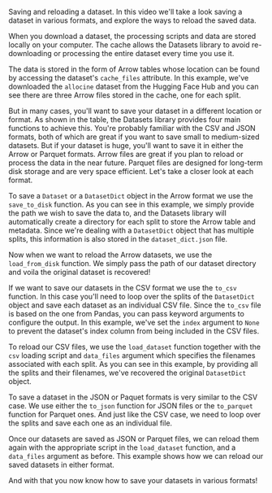 Saving and reloading a dataset. In this video we'll take a look saving a dataset in various formats, and explore the ways to reload the saved data.

When you download a dataset, the processing scripts and data are stored locally on your computer. The cache allows the Datasets library to avoid re-downloading or processing the entire dataset every time you use it.

The data is stored in the form of Arrow tables whose location can be found by accessing the dataset's `cache_files` attribute. In this example, we've downloaded the `allocine` dataset from the Hugging Face Hub and you can see there are three Arrow files stored in the cache, one for each split.

But in many cases, you'll want to save your dataset in a different location or format. As shown in the table, the Datasets library provides four main functions to achieve this. You're probably familiar with the CSV and JSON formats, both of which are great if you want to save small to medium-sized datasets. But if your dataset is huge, you'll want to save it in either the Arrow or Parquet formats. Arrow files are great if you plan to reload or process the data in the near future. Parquet files are designed for long-term disk storage and are very space efficient. Let's take a closer look at each format.

To save a `Dataset` or a `DatasetDict` object in the Arrow format we use the `save_to_disk` function. As you can see in this example, we simply provide the path we wish to save the data to, and the Datasets library will automatically create a directory for each split to store the Arrow table and metadata. Since we're dealing with a `DatasetDict` object that has multiple splits, this information is also stored in the `dataset_dict.json` file.

Now when we want to reload the Arrow datasets, we use the `load_from_disk` function. We simply pass the path of our dataset directory and voila the original dataset is recovered!

If we want to save our datasets in the CSV format we use the `to_csv` function. In this case you'll need to loop over the splits of the `DatasetDict` object and save each dataset as an individual CSV file. Since the `to_csv` file is based on the one from Pandas, you can pass keyword arguments to configure the output. In this example, we've set the `index` argument to `None` to prevent the dataset's index column from being included in the CSV files.

To reload our CSV files, we use the `load_dataset` function together with the `csv` loading script and `data_files` argument which specifies the filenames associated with each split. As you can see in this example, by providing all the splits and their filenames, we've recovered the original `DatasetDict` object.

To save a dataset in the JSON or Paquet formats is very similar to the CSV case. We use either the `to_json` function for JSON files or the `to_parquet` function for Parquet ones. And just like the CSV case, we need to loop over the splits and save each one as an individual file.

Once our datasets are saved as JSON or Parquet files, we can reload them again with the appropriate script in the `load_dataset` function, and a `data_files` argument as before. This example shows how we can reload our saved datasets in either format.

And with that you now know how to save your datasets in various formats!